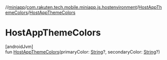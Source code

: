//[miniapp](../../../index.md)/[com.rakuten.tech.mobile.miniapp.js.hostenvironment](../index.md)/[HostAppThemeColors](index.md)/[HostAppThemeColors](-host-app-theme-colors.md)

# HostAppThemeColors

[androidJvm]\
fun [HostAppThemeColors](-host-app-theme-colors.md)(primaryColor: [String](https://kotlinlang.org/api/latest/jvm/stdlib/kotlin/-string/index.html)?, secondaryColor: [String](https://kotlinlang.org/api/latest/jvm/stdlib/kotlin/-string/index.html)?)
